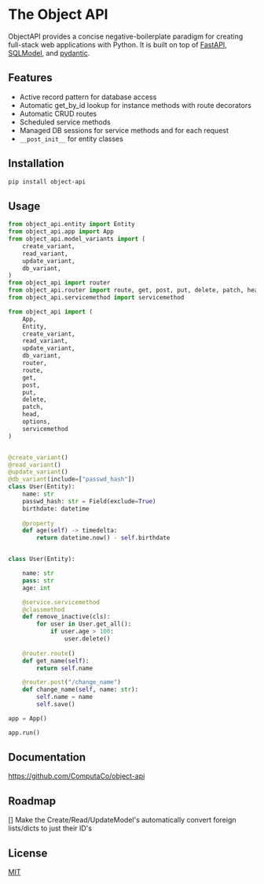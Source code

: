 # The Object API

ObjectAPI provides a concise negative-boilerplate paradigm for creating full-stack web applications with Python. It is built on top of [FastAPI](https://fastapi.tiangolo.com/), [SQLModel](https://sqlmodel.tiangolo.com/), and [pydantic](https://docs.pydantic.dev/latest/).

## Features

- Active record pattern for database access
- Automatic get_by_id lookup for instance methods with route decorators
- Automatic CRUD routes
- Scheduled service methods
- Managed DB sessions for service methods and for each request
- `__post_init__` for entity classes

## Installation

```bash
pip install object-api
```

## Usage

```python
from object_api.entity import Entity
from object_api.app import App
from object_api.model_variants import (
    create_variant,
    read_variant,
    update_variant,
    db_variant,
)
from object_api import router
from object_api.router import route, get, post, put, delete, patch, head, options
from object_api.servicemethod import servicemethod
```


```python
from object_api import (
    App,
    Entity,
    create_variant,
    read_variant,
    update_variant,
    db_variant,
    router,
    route,
    get,
    post,
    put,
    delete,
    patch,
    head,
    options,
    servicemethod
)


@create_variant()
@read_variant()
@update_variant()
@db_variant(include=["passwd_hash"])
class User(Entity):
    name: str
    passwd_hash: str = Field(exclude=True)
    birthdate: datetime
    
    @property
    def age(self) -> timedelta:
        return datetime.now() - self.birthdate


class User(Entity):

    name: str
    pass: str
    age: int

    @service.servicemethod
    @classmethod
    def remove_inactive(cls):
        for user in User.get_all():
            if user.age > 100:
                user.delete()
    
    @router.route()
    def get_name(self):
        return self.name

    @router.post("/change_name")
    def change_name(self, name: str):
        self.name = name
        self.save()

app = App()

app.run()
```

## Documentation

<https://github.com/ComputaCo/object-api>

## Roadmap

[] Make the Create/Read/UpdateModel's automatically convert foreign lists/dicts to just their ID's

## License

[MIT](https://choosealicense.com/licenses/mit/)
